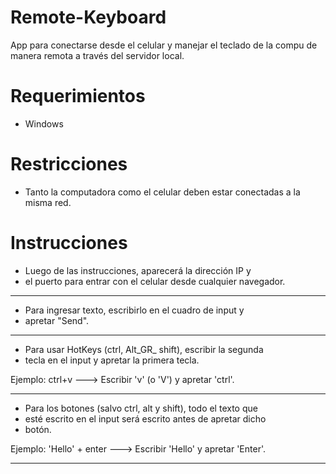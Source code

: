 # Remote-Keyboard

App para conectarse desde el celular y manejar el teclado de la compu de manera remota a través del servidor local.

# Requerimientos
- Windows

# Restricciones
- Tanto la computadora como el celular deben estar conectadas a la misma red.

# Instrucciones

* Luego de las instrucciones, aparecerá la dirección IP y
* el puerto para entrar con el celular desde cualquier navegador.
****************************************************************
* Para ingresar texto, escribirlo en el cuadro de input y
* apretar "Send".
****************************************************************
* Para usar HotKeys (ctrl, Alt_GR_ shift), escribir la segunda 
* tecla en el input y apretar la primera tecla.

Ejemplo: ctrl+v ---> Escribir 'v' (o 'V') y apretar 'ctrl'.
****************************************************************
* Para los botones (salvo ctrl, alt y shift), todo el texto que
* esté escrito en el input será escrito antes de apretar dicho
* botón.

Ejemplo: 'Hello' + enter ---> Escribir 'Hello' y apretar 'Enter'.
****************************************************************
